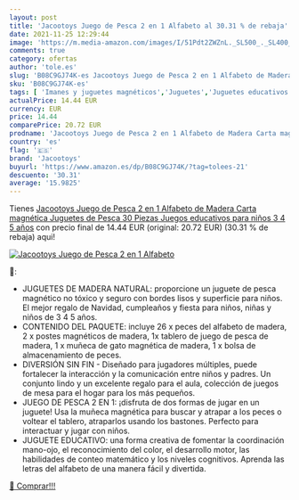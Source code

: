 ```yaml
---
layout: post
title: 'Jacootoys Juego de Pesca 2 en 1 Alfabeto al 30.31 % de rebaja'
date: 2021-11-25 12:29:44
image: 'https://m.media-amazon.com/images/I/51Pdt2ZWZnL._SL500_._SL400_.jpg'
comments: true
category: ofertas
author: 'tole.es'
slug: 'B08C9GJ74K-es Jacootoys Juego de Pesca 2 en 1 Alfabeto de Madera Carta...'
sku: 'B08C9GJ74K-es'
tags: [ 'Imanes y juguetes magnéticos','Juguetes','Juguetes educativos','Juguetes magnéticos','Juguetes y juegos','jacootoys','juguetes', ]
actualPrice: 14.44 EUR
currency: EUR
price: 14.44
comparePrice: 20.72 EUR
prodname: 'Jacootoys Juego de Pesca 2 en 1 Alfabeto de Madera Carta magnética Juguetes de Pesca 30 Piezas Juegos educativos para niños 3 4 5 años'
country: 'es'
flag: '🇪🇸'
brand: 'Jacootoys'
buyurl: 'https://www.amazon.es/dp/B08C9GJ74K/?tag=tolees-21'
descuento: '30.31'
average: '15.9825'
---
```


Tienes [Jacootoys Juego de Pesca 2 en 1 Alfabeto de Madera Carta magnética Juguetes de Pesca 30 Piezas Juegos educativos para niños 3 4 5 años](https://www.amazon.es/dp/B08C9GJ74K/?tag=tolees-21) con precio final de  14.44 EUR (original: 20.72 EUR) (30.31 %  de rebaja) aqui!

[![Jacootoys Juego de Pesca 2 en 1 Alfabeto](https://m.media-amazon.com/images/I/51Pdt2ZWZnL._SL500_._SL400_.jpg)](https://www.amazon.es/dp/B08C9GJ74K/?tag=tolees-21)

🔎:

- JUGUETES DE MADERA NATURAL: proporcione un juguete de pesca magnético no tóxico y seguro con bordes lisos y superficie para niños. El mejor regalo de Navidad, cumpleaños y fiesta para niños, niñas y niños de 3 4 5 años.
- CONTENIDO DEL PAQUETE: incluye 26 x peces del alfabeto de madera, 2 x postes magnéticos de madera, 1x tablero de juego de pesca de madera, 1 x muñeca de gato magnética de madera, 1 x bolsa de almacenamiento de peces.
- DIVERSIÓN SIN FIN - Diseñado para jugadores múltiples, puede fortalecer la interacción y la comunicación entre niños y padres. Un conjunto lindo y un excelente regalo para el aula, colección de juegos de mesa para el hogar para los más pequeños.
- JUEGO DE PESCA 2 EN 1: ¡disfruta de dos formas de jugar en un juguete! Usa la muñeca magnética para buscar y atrapar a los peces o voltear el tablero, atraparlos usando los bastones. Perfecto para interactuar y jugar con niños.
- JUGUETE EDUCATIVO: una forma creativa de fomentar la coordinación mano-ojo, el reconocimiento del color, el desarrollo motor, las habilidades de conteo matemático y los niveles cognitivos. Aprenda las letras del alfabeto de una manera fácil y divertida.

[🛒 Comprar!!!](https://www.amazon.es/dp/B08C9GJ74K/?tag=tolees-21)
